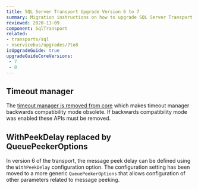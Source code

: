 ```yaml
---
title: SQL Server Transport Upgrade Version 6 to 7
summary: Migration instructions on how to upgrade SQL Server Transport from Version 8 to 9.
reviewed: 2020-11-09
component: SqlTransport
related:
- transports/sql
- nservicebus/upgrades/7to8
isUpgradeGuide: true
upgradeGuideCoreVersions:
 - 7
 - 8
---
```


## Timeout manager

The [timeout manager is removed from core](/nservicebus/upgrades/7to8/#timeout-manager-removed) which makes timeout manager backwards compatibility mode obsolete. If backwards compatibility mode was enabled these APIs must be removed.

## WithPeekDelay replaced by QueuePeekerOptions

In version 6 of the transport, the message peek delay can be defined using the `WithPeekDelay` configuration option. The configuration setting has been moved to a more generic `QueuePeekerOptions` that allows configuration of other parameters related to message peeking.